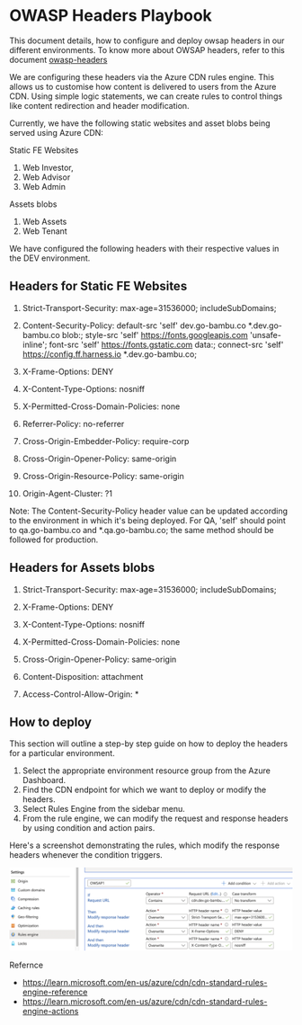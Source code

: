 # OWASP Headers Playbook


This document details, how to configure and deploy owsap headers in our different environments.
To know more about OWSAP headers, refer to this document [owasp-headers](owasp-headers.md)


We are configuring these headers via the Azure CDN rules engine. This allows us to customise how content is delivered to users from the Azure CDN. Using simple logic statements, we can create rules to control things like content redirection and header modification.


Currently, we have the following static websites and asset blobs being served using Azure CDN:


Static FE Websites
1. Web Investor,
2. Web Advisor
3. Web Admin


Assets blobs
1. Web Assets
2. Web Tenant


We have configured the following headers with their respective values in the DEV environment.


## Headers for Static FE Websites


1. Strict-Transport-Security: max-age=31536000; includeSubDomains;


2. Content-Security-Policy: default-src 'self' dev.go-bambu.co *.dev.go-bambu.co blob:; style-src 'self' https://fonts.googleapis.com 'unsafe-inline'; font-src 'self' https://fonts.gstatic.com data:; connect-src 'self' https://config.ff.harness.io *.dev.go-bambu.co;


3. X-Frame-Options: DENY


4. X-Content-Type-Options: nosniff


5. X-Permitted-Cross-Domain-Policies: none


6. Referrer-Policy: no-referrer


7. Cross-Origin-Embedder-Policy: require-corp


8. Cross-Origin-Opener-Policy: same-origin


9. Cross-Origin-Resource-Policy: same-origin


10. Origin-Agent-Cluster: ?1


Note: The Content-Security-Policy header value can be updated according to the environment in which it's being deployed. For QA, 'self' should point to qa.go-bambu.co and *.qa.go-bambu.co; the same method should be followed for production.



## Headers for Assets blobs


1. Strict-Transport-Security: max-age=31536000; includeSubDomains;


2. X-Frame-Options: DENY


3. X-Content-Type-Options: nosniff


4. X-Permitted-Cross-Domain-Policies: none


5. Cross-Origin-Opener-Policy: same-origin


6. Content-Disposition: attachment


7. Access-Control-Allow-Origin: *



## How to deploy


This section will outline a step-by step guide on how to deploy the headers for a particular environment.


1. Select the appropriate environment resource group from the Azure Dashboard.
2. Find the CDN endpoint for which we want to deploy or modify the headers.
3. Select Rules Engine from the sidebar menu.
4. From the rule engine, we can modify the request and response headers by using condition and action pairs.


Here's a screenshot demonstrating the rules, which modify the response headers whenever the condition triggers.


![Azure CDN Rule Engine](../../assets/images/feature/azure-cdn-rule-engine.png "AZURE CDN Rule Engine")




Refernce
- https://learn.microsoft.com/en-us/azure/cdn/cdn-standard-rules-engine-reference
- https://learn.microsoft.com/en-us/azure/cdn/cdn-standard-rules-engine-actions




